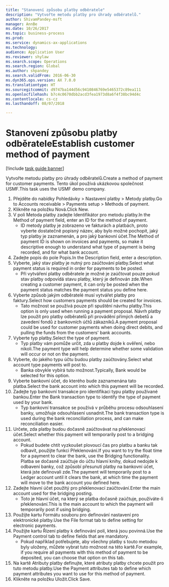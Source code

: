 ```yaml
--- 
title: "Stanovení způsobu platby odběratele"
description: "Vytvořte metodu platby pro úhrady odběratelů."
author: ShivamPandey-msft
manager: AnnBe
ms.date: 10/26/2017
ms.topic: business-process
ms.prod: 
ms.service: dynamics-ax-applications
ms.technology: 
audience: Application User
ms.reviewer: shylaw
ms.search.scope: Operations
ms.search.region: Global
ms.author: shpandey
ms.search.validFrom: 2016-06-30
ms.dyn365.ops.version: AX 7.0.0
ms.translationtype: HT
ms.sourcegitcommit: d9747ba144d56c9410846769e5465372c89ea111
ms.openlocfilehash: b7c4c0670dbb2acd3fea1973d8a6f4f38bc94d4c
ms.contentlocale: cs-cz
ms.lasthandoff: 08/07/2018

---
```

# <a name="establish-customer-method-of-payment"></a><span data-ttu-id="34396-103">Stanovení způsobu platby odběratele</span><span class="sxs-lookup"><span data-stu-id="34396-103">Establish customer method of payment</span></span>

[!include [task guide banner](../../includes/task-guide-banner.md)]

<span data-ttu-id="34396-104">Vytvořte metodu platby pro úhrady odběratelů.</span><span class="sxs-lookup"><span data-stu-id="34396-104">Create a method of payment for customer payments.</span></span> <span data-ttu-id="34396-105">Tento úkol používá ukázkovou společnost USMF.</span><span class="sxs-lookup"><span data-stu-id="34396-105">This task uses the USMF demo company.</span></span>

1. <span data-ttu-id="34396-106">Přejděte do nabídky Pohledávky > Nastavení platby > Metody platby.</span><span class="sxs-lookup"><span data-stu-id="34396-106">Go to Accounts receivable > Payments setup > Methods of payment.</span></span>
2. <span data-ttu-id="34396-107">Klikněte na položku Nová.</span><span class="sxs-lookup"><span data-stu-id="34396-107">Click New.</span></span>
3. <span data-ttu-id="34396-108">V poli Metoda platby zadejte Identifikátor pro metodu platby.</span><span class="sxs-lookup"><span data-stu-id="34396-108">In the Method of payment field, enter an ID for the method of payment.</span></span>
    * <span data-ttu-id="34396-109">ID metody platby je zobrazeno ve fakturách a platbách, proto vyberte dostatečně popisný název, aby bylo možné pochopit, jaký typ platby je zaznamenán, a pro jaký bankovní účet.</span><span class="sxs-lookup"><span data-stu-id="34396-109">The Method of payment ID is shown on invoices and payments, so make it descriptive enough to understand what type of payment is being recorded, and for what bank account.</span></span>  
4. <span data-ttu-id="34396-110">Zadejte popis do pole Popis.</span><span class="sxs-lookup"><span data-stu-id="34396-110">In the Description field, enter a description.</span></span>
5. <span data-ttu-id="34396-111">Vyberte, jaký stav platby je nutný pro zaúčtování platby.</span><span class="sxs-lookup"><span data-stu-id="34396-111">Select what payment status is required in order for payments to be posted.</span></span>
    * <span data-ttu-id="34396-112">Při vytváření platby odběratele je možné je zaúčtovat pouze pokud stav platby odpovídá stavu platby, který je definován zde.</span><span class="sxs-lookup"><span data-stu-id="34396-112">When creating a customer payment, it can only be posted when the payment status matches the payment status you define here.</span></span>  
6. <span data-ttu-id="34396-113">Vyberte způsob jakým odběratelé musí vytvářet platby pro faktury.</span><span class="sxs-lookup"><span data-stu-id="34396-113">Select how customers payments should be created for invoices.</span></span>
    * <span data-ttu-id="34396-114">Tato možnost se používá pouze při spuštění návrhu platby.</span><span class="sxs-lookup"><span data-stu-id="34396-114">This option is only used when running a payment proposal.</span></span> <span data-ttu-id="34396-115">Návrh platby lze použít pro platby odběratelů při provádění přímých debetů a zavedení fondů z bankovních účtů zákazníků.</span><span class="sxs-lookup"><span data-stu-id="34396-115">A payment proposal could be used for customer payments when doing direct debits, and pulling the funds from the customers' bank accounts.</span></span>  
7. <span data-ttu-id="34396-116">Vyberte typ platby.</span><span class="sxs-lookup"><span data-stu-id="34396-116">Select the type of payment.</span></span>
    * <span data-ttu-id="34396-117">Typ platby vám pomůže určit, zda u platby dojde k ověření, nebo nikoli.</span><span class="sxs-lookup"><span data-stu-id="34396-117">The payment type will help determine whether some validation will occur or not on the payment.</span></span>  
8. <span data-ttu-id="34396-118">Vyberte, do jakého typu účtu budou platby zaúčtovány.</span><span class="sxs-lookup"><span data-stu-id="34396-118">Select what account type payments will post to.</span></span>
    * <span data-ttu-id="34396-119">Banka obvykle vybírá tuto možnost.</span><span class="sxs-lookup"><span data-stu-id="34396-119">Typically, Bank would be selected for this option.</span></span>  
9. <span data-ttu-id="34396-120">Vyberte bankovní účet, do kterého bude zaznamenána tato platba.</span><span class="sxs-lookup"><span data-stu-id="34396-120">Select the bank account into which this payment will be recorded.</span></span>
10. <span data-ttu-id="34396-121">Zadejte typ bankovní transakce pro identifikaci typu platby používané bankou.</span><span class="sxs-lookup"><span data-stu-id="34396-121">Enter the Bank transaction type to identify the type of payment used by your bank.</span></span>
    * <span data-ttu-id="34396-122">Typ bankovní transakce se používá v průběhu procesu odsouhlasení banky, umožňuje odsouhlasení usnadnit.</span><span class="sxs-lookup"><span data-stu-id="34396-122">The bank transaction type is used during the bank reconciliation process, and can make reconciliation easier.</span></span>  
11. <span data-ttu-id="34396-123">Určete, zda platby budou dočasně zaúčtovávat na překlenovací účet.</span><span class="sxs-lookup"><span data-stu-id="34396-123">Select whether this payment will temporarily post to a bridging account.</span></span>
    * <span data-ttu-id="34396-124">Pokud budete chtít vyzkoušet plovoucí čas pro platbu a banku tak odbavit, použijte funkci Překlenování.</span><span class="sxs-lookup"><span data-stu-id="34396-124">If you want to try the float time for a payment to clear the bank, use the Bridging functionality.</span></span> <span data-ttu-id="34396-125">Platba se dočasně zaúčtuje do účtu hlavní knihy, dokud nedojde k odbavení banky, což způsobí přesunutí platby na bankovní účet, která jste definovali zde.</span><span class="sxs-lookup"><span data-stu-id="34396-125">The payment will temporarily post to a Ledger account until it clears the bank, at which time the payment will move to the bank account you defined here.</span></span>  
12. <span data-ttu-id="34396-126">Zadejte hlavní účet použitý pro překlenovací zaúčtování.</span><span class="sxs-lookup"><span data-stu-id="34396-126">Enter the main account used for the bridging posting.</span></span>
    * <span data-ttu-id="34396-127">Toto je hlavní účet, na který se platba dočasně zaúčtuje, používáte-li překlenování.</span><span class="sxs-lookup"><span data-stu-id="34396-127">This is the main account to which the payment will temporarily post if using bridging.</span></span>  
13. <span data-ttu-id="34396-128">Použijte kartu Formátu souboru pro definování nastavení pro elektronické platby.</span><span class="sxs-lookup"><span data-stu-id="34396-128">Use the File format tab to define setting for electronic payments.</span></span>
14. <span data-ttu-id="34396-129">Použijte kartu Řízení platby k definování polí, která jsou povinná.</span><span class="sxs-lookup"><span data-stu-id="34396-129">Use the Payment control tab to define fields that are mandatory.</span></span>
    * <span data-ttu-id="34396-130">Pokud například potřebujete, aby všechny platby s touto metodou byly uloženy, můžete vybrat tuto možnost na této kartě.</span><span class="sxs-lookup"><span data-stu-id="34396-130">For example, if you require all payments with this method of payment to be deposited, you can choose that option on this tab.</span></span>  
15. <span data-ttu-id="34396-131">Na kartě Atributy platby definujte, které atributy platby chcete použít pro tuto metodu platby.</span><span class="sxs-lookup"><span data-stu-id="34396-131">Use the Payment attributes tab to define which payment attributes you want to use for this method of payment.</span></span>
16. <span data-ttu-id="34396-132">Klikněte na položku Uložit.</span><span class="sxs-lookup"><span data-stu-id="34396-132">Click Save.</span></span>



